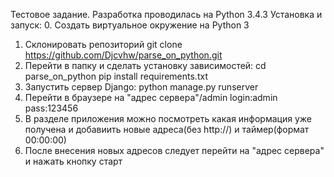 Тестовое задание.
Разработка проводилась на Python 3.4.3
Установка и запуск:
0. Создать виртуальное окружение на Python 3
1. Склонировать репозиторий git clone https://github.com/Djcvhw/parse_on_python.git
2. Перейти в папку и сделать установку зависимостей: 
    cd parse_on_python
    pip install requirements.txt
3. Запустить сервер Django: python manage.py runserver
4. Перейти в браузере на "адрес сервера"/admin  login:admin pass:123456
5. В разделе приложения можно посмотреть какая информация уже получена и добавиить новые адреса(без http://) и таймер(формат 00:00:00)
6. После внесения новых адресов следует перейти на "адрес сервера" и нажать кнопку старт
